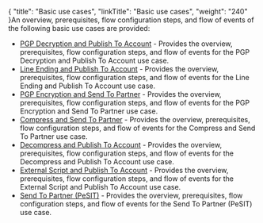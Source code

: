{
    "title": "Basic use cases",
    "linkTitle": "Basic use cases",
    "weight": "240"
}An overview, prerequisites, flow configuration steps, and flow of events of the following basic use cases are provided:

-   <a href="c_st_pgp_decryption_publish_to_account" class="MCXref xref">PGP Decryption and Publish To Account</a> - Provides the overview, prerequisites, flow configuration steps, and flow of events for the PGP Decryption and Publish To Account use case.
-   <a href="c_st_line_ending_publish_to_account" class="MCXref xref">Line Ending and Publish To Account</a> - Provides the overview, prerequisites, flow configuration steps, and flow of events for the Line Ending and Publish To Account use case.
-   <a href="c_st_send_to_partner" class="MCXref xref">PGP Encryption and Send To Partner</a> - Provides the overview, prerequisites, flow configuration steps, and flow of events for the PGP Encryption and Send To Partner use case.
-   <a href="c_st_compress_send_to_partner" class="MCXref xref">Compress and Send To Partner</a> - Provides the overview, prerequisites, flow configuration steps, and flow of events for the Compress and Send To Partner use case.
-   <a href="c_st_decompress_publish_to_account" class="MCXref xref">Decompress and Publish To Account</a> - Provides the overview, prerequisites, flow configuration steps, and flow of events for the Decompress and Publish To Account use case.
-   <a href="c_st_external_script_send_to_partnet" class="MCXref xref">External Script and Publish To Account</a> - Provides the overview, prerequisites, flow configuration steps, and flow of events for the External Script and Publish To Account use case.
-   <a href="c_st_send_to_partner_pesit" class="MCXref xref">Send To Partner (PeSIT)</a> - Provides the overview, prerequisites, flow configuration steps, and flow of events for the Send To Partner (PeSIT) use case.
